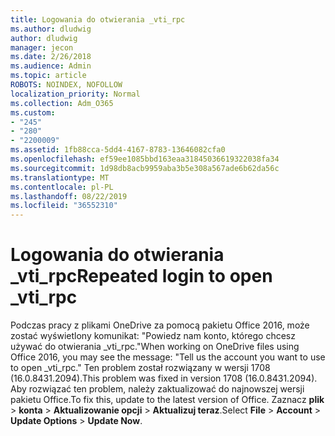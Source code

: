 ```yaml
---
title: Logowania do otwierania _vti_rpc
ms.author: dludwig
author: dludwig
manager: jecon
ms.date: 2/26/2018
ms.audience: Admin
ms.topic: article
ROBOTS: NOINDEX, NOFOLLOW
localization_priority: Normal
ms.collection: Adm_O365
ms.custom:
- "245"
- "280"
- "2200009"
ms.assetid: 1fb88cca-5dd4-4167-8783-13646082cfa0
ms.openlocfilehash: ef59ee1085bbd163eaa31845036619322038fa34
ms.sourcegitcommit: 1d98db8acb9959aba3b5e308a567ade6b62da56c
ms.translationtype: MT
ms.contentlocale: pl-PL
ms.lasthandoff: 08/22/2019
ms.locfileid: "36552310"
---
```

# <a name="repeated-login-to-open-_vti_rpc"></a><span data-ttu-id="bcc8c-102">Logowania do otwierania _vti_rpc</span><span class="sxs-lookup"><span data-stu-id="bcc8c-102">Repeated login to open _vti_rpc</span></span>

<span data-ttu-id="bcc8c-103">Podczas pracy z plikami OneDrive za pomocą pakietu Office 2016, może zostać wyświetlony komunikat: "Powiedz nam konto, którego chcesz używać do otwierania _vti_rpc."</span><span class="sxs-lookup"><span data-stu-id="bcc8c-103">When working on OneDrive files using Office 2016, you may see the message: "Tell us the account you want to use to open _vti_rpc."</span></span> <span data-ttu-id="bcc8c-104">Ten problem został rozwiązany w wersji 1708 (16.0.8431.2094).</span><span class="sxs-lookup"><span data-stu-id="bcc8c-104">This problem was fixed in version 1708 (16.0.8431.2094).</span></span> <span data-ttu-id="bcc8c-105">Aby rozwiązać ten problem, należy zaktualizować do najnowszej wersji pakietu Office.</span><span class="sxs-lookup"><span data-stu-id="bcc8c-105">To fix this, update to the latest version of Office.</span></span> <span data-ttu-id="bcc8c-106">Zaznacz **plik** \> **konta** \> **Aktualizowanie opcji** \> **Aktualizuj teraz**.</span><span class="sxs-lookup"><span data-stu-id="bcc8c-106">Select **File** \> **Account** \> **Update Options** \> **Update Now**.</span></span>
  